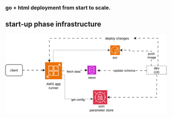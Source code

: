 ### go + html deployment from start to scale.

## start-up phase infrastructure
<img src="docs/cloud-infra-start-up.svg" alt="apprunner-aws-architecture"/>